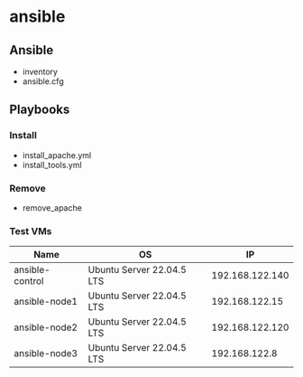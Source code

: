 # ansible

## Ansible
* inventory
* ansible.cfg
## Playbooks
### Install
* install_apache.yml
* install_tools.yml
### Remove
* remove_apache
### Test VMs

| Name            | OS                        | IP              |
| --------------- | ------------------------- | --------------- |
| ansible-control | Ubuntu Server 22.04.5 LTS | 192.168.122.140 |
| ansible-node1   | Ubuntu Server 22.04.5 LTS | 192.168.122.15  |
| ansible-node2   | Ubuntu Server 22.04.5 LTS | 192.168.122.120 |
| ansible-node3   | Ubuntu Server 22.04.5 LTS | 192.168.122.8   |

